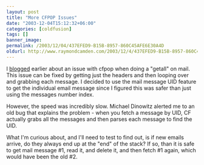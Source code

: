 ```yaml
---
layout: post
title: "More CFPOP Issues"
date: "2003-12-04T15:12:32+06:00"
categories: [coldfusion]
tags: []
banner_image: 
permalink: /2003/12/04/437EFED9-B15B-8957-860C45AFE6E30A4D
oldurl: http://www.raymondcamden.com/2003/12/4/437EFED9-B15B-8957-860C45AFE6E30A4D
---
```


I <a href="http://www.camdenfamily.com/morpheus/blog/index.cfm?mode=entry&entry=1463B6F1-A041-2614-773434AB4EA00C7A">blogged</a> earlier about an issue with cfpop when doing a "getall" on mail. This issue can be fixed by getting just the headers and then looping over and grabbing each message. I decided to use the mail message UID feature to get the individual email message since I figured this was safer than just using the messages number index. 

However, the speed was incredibly slow. Michael Dinowitz alerted me to an old bug that explains the problem - when you fetch a message by UID, CF actually grabs all the messages and then parses each message to find the UID. 

What I'm curious about, and I'll need to test to find out, is if new emails arrive, do they always end up at the "end" of the stack? If so, than it is safe to get mail message #1, read it, and delete it, and then fetch #1 again, which would have been the old #2.